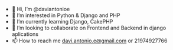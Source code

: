 - 👋 Hi, I’m @daviantonioe
- 👀 I’m interested in Python & Django and PHP
- 🌱 I’m currently learning Django, CakePHP
- 💞️ I’m looking to collaborate on Frontend and Backend in django aplications
- 📫 How to reach me davi.antonio.e@gmail.com or 21974927766

<!---
daviantonioe/daviantonioe is a ✨ special ✨ repository because its `README.md` (this file) appears on your GitHub profile.
You can click the Preview link to take a look at your changes.
--->
